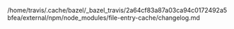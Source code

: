/home/travis/.cache/bazel/_bazel_travis/2a64cf83a87a03ca94c0172492a5bfea/external/npm/node_modules/file-entry-cache/changelog.md